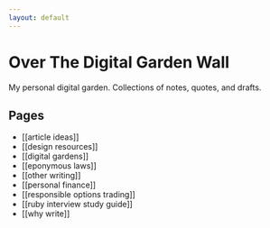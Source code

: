 ```yaml
---
layout: default
---
```

# Over The Digital Garden Wall

My personal digital garden. Collections of notes, quotes, and drafts.

## Pages
* [[article ideas]]
* [[design resources]]
* [[digital gardens]]
* [[eponymous laws]]
* [[other writing]]
* [[personal finance]]
* [[responsible options trading]]
* [[ruby interview study guide]]
* [[why write]]


